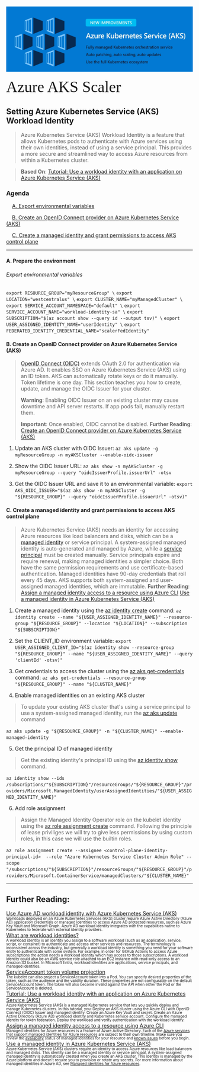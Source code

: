 ![AKS Scaling](assets/Azure-Kubernetes-Service.jpg)

<span style="font-family:Papyrus; font-size:3em;">Azure AKS Scaler</span>
## Setting Azure Kubernetes Service (AKS) Workload Identity
> Azure Kubernetes Service (AKS) Workload Identity is a feature that allows Kubernetes pods to authenticate with Azure services using their own identities, instead of using a service principal. This provides a more secure and streamlined way to access Azure resources from within a Kubernetes cluster.

> **Based On**:
> [Tutorial: Use a workload identity with an application on Azure Kubernetes Service (AKS)](https://learn.microsoft.com/en-us/azure/aks/learn/tutorial-kubernetes-workload-identity)

### Agenda
&nbsp;&nbsp;&nbsp;&nbsp;[A. Export environmental variables](#first)

&nbsp;&nbsp;&nbsp;&nbsp;[B. Create an OpenID Connect provider on Azure Kubernetes Service (AKS)](#second)

&nbsp;&nbsp;&nbsp;&nbsp;[C. Create a managed identity and grant permissions to access AKS control plane](#third)


---
#### <a name="first"></a>A. Prepare the environment

###### Export environmental variables
`export RESOURCE_GROUP="myResourceGroup" \`
`export LOCATION="westcentralus" \`
`export CLUSTER_NAME="myManagedCluster" \`
`export SERVICE_ACCOUNT_NAMESPACE="default" \`
`export SERVICE_ACCOUNT_NAME="workload-identity-sa" \`
`export SUBSCRIPTION="$(az account show --query id --output tsv)" \`
`export USER_ASSIGNED_IDENTITY_NAME="userIdentity" \`
`export FEDERATED_IDENTITY_CREDENTIAL_NAME="scalerFedIdentity"`

#### <a name="second"></a>B. Create an OpenID Connect provider on Azure Kubernetes Service (AKS)
> [OpenID Connect (OIDC)](https://learn.microsoft.com/en-us/azure/active-directory/fundamentals/auth-oidc) extends OAuth 2.0 for authentication via Azure AD. It enables SSO on Azure Kubernetes Service (AKS) using an ID token. AKS can automatically rotate keys or do it manually. Token lifetime is one day.
> This section teaches you how to create, update, and manage the OIDC Issuer for your cluster.
>
> **Warning**: Enabling OIDC Issuer on an existing cluster may cause downtime and API server restarts. If app pods fail, manually restart them.
> 
> **Important**: Once enabled, OIDC cannot be disabled.
> **Further Reading**: [Create an OpenID Connect provider on Azure Kubernetes Service (AKS)](https://learn.microsoft.com/en-us/azure/aks/use-oidc-issuer)

1. Update an AKS cluster with OIDC Issuer:
`az aks update -g myResourceGroup -n myAKSCluster --enable-oidc-issuer`

2. Show the OIDC Issuer URL:
`az aks show -n myAKScluster -g myResourceGroup --query "oidcIssuerProfile.issuerUrl" -otsv`

3. Get the OIDC Issuer URL and save it to an environmental variable:
`export AKS_OIDC_ISSUER="$(az aks show -n myAKSCluster -g "${RESOURCE_GROUP}" --query "oidcIssuerProfile.issuerUrl" -otsv)"`

#### <a name="third"></a>C. Create a managed identity and grant permissions to access AKS control plane
> Azure Kubernetes Service (AKS) needs an identity for accessing Azure resources like load balancers and disks, which can be a [managed identity](https://learn.microsoft.com/en-us/azure/active-directory/managed-identities-azure-resources/overview) or service principal. A system-assigned managed identity is auto-generated and managed by Azure, while a [service principal](https://learn.microsoft.com/en-us/azure/aks/kubernetes-service-principal) must be created manually. Service principals expire and require renewal, making managed identities a simpler choice. Both have the same permission requirements and use certificate-based authentication. Managed identities have 90-day credentials that roll every 45 days. AKS supports both system-assigned and user-assigned managed identities, which are immutable.
> **Further Reading**:
> [Assign a managed identity access to a resource using Azure CLI](https://learn.microsoft.com/en-us/azure/active-directory/managed-identities-azure-resources/howto-assign-access-cli)
> [Use a managed identity in Azure Kubernetes Service (AKS)](https://learn.microsoft.com/en-us/azure/aks/use-managed-identity)

1. Create a managed identity using the [az identity create](https://learn.microsoft.com/en-us/cli/azure/identity#az-identity-create) command:
`az identity create --name "${USER_ASSIGNED_IDENTITY_NAME}" --resource-group "${RESOURCE_GROUP}" --location "${LOCATION}" --subscription "${SUBSCRIPTION}"`

2. Set the CLIENT_ID environment variable:
`export USER_ASSIGNED_CLIENT_ID="$(az identity show --resource-group "${RESOURCE_GROUP}" --name "${USER_ASSIGNED_IDENTITY_NAME}" --query 'clientId' -otsv)"`

3. Get credentials to access the cluster using the [az aks get-credentials](https://learn.microsoft.com/en-us/cli/azure/aks#az_aks_get_credentials) command:
`az aks get-credentials --resource-group "${RESOURCE_GROUP}" --name "${CLUSTER_NAME}"`

4. Enable managed identities on an existing AKS cluster 
> To update your existing AKS cluster that's using a service principal to use a system-assigned managed identity, run the [az aks update](https://learn.microsoft.com/en-us/cli/azure/aks#az_aks_update) command

`az aks update -g "${RESOURCE_GROUP}" -n "${CLUSTER_NAME}" --enable-managed-identity`

5. Get the principal ID of managed identity
> Get the existing identity's principal ID using the [az identity show](https://learn.microsoft.com/en-us/cli/azure/identity#az_identity_show) command.

`az identity show --ids /subscriptions/"${SUBSCRIPTION}"/resourceGroups/"${RESOURCE_GROUP}"/providers/Microsoft.ManagedIdentity/userAssignedIdentities/"${USER_ASSIGNED_IDENTITY_NAME}"`


6. Add role assignment
> Assign the Managed Identity Operator role on the kubelet identity using the [az role assignment create](https://learn.microsoft.com/en-us/cli/azure/role/assignment#az_role_assignment_create) command.
> Following the principle of lease priviliges we will try to give less permissions by using custom roles, in this case we will use the builtin roles.
 
`az role assignment create --assignee <control-plane-identity-principal-id>  --role "Azure Kubernetes Service Cluster Admin Role" --scope "/subscriptions/"${SUBSCRIPTION}"/resourceGroups/"${RESOURCE_GROUP}"/providers/Microsoft.ContainerService/managedClusters/"${CLUSTER_NAME}"`



---

## Further Reading:
[Use Azure AD workload identity with Azure Kubernetes Service (AKS)](https://learn.microsoft.com/en-us/azure/aks/workload-identity-overview?tabs=python)
<span style="font-size:10px;display:inline-block; line-height:1;">Workloads deployed on an Azure Kubernetes Services (AKS) cluster require Azure Active Directory (Azure AD) application credentials or managed identities to access Azure AD protected resources, such as Azure Key Vault and Microsoft Graph. Azure AD workload identity integrates with the capabilities native to Kubernetes to federate with external identity providers.</span>
[What are workload identities?](https://learn.microsoft.com/en-us/azure/active-directory/workload-identities/workload-identities-overview)
<span style="font-size:10px;display:inline-block; line-height:1;">A workload identity is an identity you assign to a software workload (such as an application, service, script, or container) to authenticate and access other services and resources. The terminology is inconsistent across the industry, but generally a workload identity is something you need for your software entity to authenticate with some system. For example, in order for GitHub Actions to access Azure subscriptions the action needs a workload identity which has access to those subscriptions. A workload identity could also be an AWS service role attached to an EC2 instance with read-only access to an Amazon S3 bucket.
In Microsoft Entra, workload identities are applications, service principals, and managed identities.</span>
[ServiceAccount token volume projection](https://kubernetes.io/docs/tasks/configure-pod-container/configure-service-account/#serviceaccount-token-volume-projection)
<span style="font-size:10px;display:inline-block; line-height:1;">The kubelet can also project a ServiceAccount token into a Pod. You can specify desired properties of the token, such as the audience and the validity duration. These properties are not configurable on the default ServiceAccount token. The token will also become invalid against the API when either the Pod or the ServiceAccount is deleted.</span>
[Tutorial: Use a workload identity with an application on Azure Kubernetes Service (AKS)](https://learn.microsoft.com/en-us/azure/aks/learn/tutorial-kubernetes-workload-identity#create-a-managed-identity-and-grant-permissions-to-access-the-secret)
<span style="font-size:10px;display:inline-block; line-height:1;">Azure Kubernetes Service (AKS) is a managed Kubernetes service that lets you quickly deploy and manage Kubernetes clusters. In this tutorial, you:
Deploy an AKS cluster using the Azure CLI with OpenID Connect (OIDC) Issuer and managed identity.
Create an Azure Key Vault and secret.
Create an Azure Active Directory (Azure AD) workload identity and Kubernetes service account.
Configure the managed identity for token federation.
Deploy the workload and verify authentication with the workload identity.</span>
[Assign a managed identity access to a resource using Azure CLI](https://learn.microsoft.com/en-us/azure/active-directory/managed-identities-azure-resources/howto-assign-access-cli#next-steps)
<span style="font-size:10px;display:inline-block; line-height:1;">Managed identities for Azure resources is a feature of Azure Active Directory. Each of the [Azure services that support managed identities for Azure resources](https://learn.microsoft.com/en-us/azure/active-directory/managed-identities-azure-resources/services-support-managed-identities) are subject to their own timeline. Make sure you review the [availability](https://learn.microsoft.com/en-us/azure/active-directory/managed-identities-azure-resources/services-support-managed-identities) status of managed identities for your resource and [known issues](https://learn.microsoft.com/en-us/azure/active-directory/managed-identities-azure-resources/known-issues) before you begin.</span>
[Use a managed identity in Azure Kubernetes Service (AKS)](https://learn.microsoft.com/en-us/azure/aks/use-managed-identity)
<span style="font-size:10px;display:inline-block; line-height:1;">Azure Kubernetes Service (AKS) clusters require an identity to access Azure resources like load balancers and managed disks. This identity can be a managed identity or service principal. A system-assigned managed identity is automatically created when you create an AKS cluster. This identity is managed by the Azure platform and doesn't require you to provision or rotate any secrets. For more information about managed identities in Azure AD, see [Managed identities for Azure resources](https://learn.microsoft.com/en-us/azure/active-directory/managed-identities-azure-resources/overview).</span>